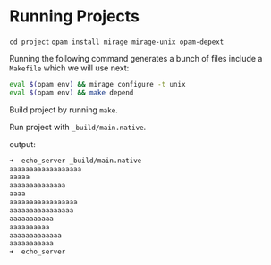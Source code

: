# Running Projects

`cd project`
`opam install mirage mirage-unix opam-depext`

Running the following command generates a bunch of files include a `Makefile` which we will use next:

```sh
eval $(opam env) && mirage configure -t unix
eval $(opam env) && make depend
```

Build project by running `make`.

Run project with `_build/main.native`.

output:

```sh
➜  echo_server _build/main.native
aaaaaaaaaaaaaaaaaa
aaaaa
aaaaaaaaaaaaaa
aaaa
aaaaaaaaaaaaaaaaa
aaaaaaaaaaaaaaaa
aaaaaaaaaaa
aaaaaaaaaa
aaaaaaaaaaaaa
aaaaaaaaaaa
➜  echo_server
```

